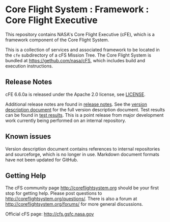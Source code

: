 # Core Flight System : Framework : Core Flight Executive

This repository contains NASA's Core Flight Executive (cFE), which is a framework component of the Core Flight System.

This is a collection of services and associated framework to be located in the `cfe` subdirectory of a cFS Mission Tree.  The Core Flight System is bundled at https://gethub.com/nasa/cFS, which includes build and execution instructions.

## Release Notes

cFE 6.6.0a is released under the Apache 2.0 license, see [LICENSE](LICENSE-18128-Apache-2_0.pdf).

Additional release notes are found in [release notes](docs/cFE_release_notes.md).  See the [version description document](docs/cFE_6_6_0_version_description.md) for the full version description document.  Test results can be found in [test results](test-and-ground/test-review-packages/Results).  This is a point release from major development work currently being performed on an internal repository.

## Known issues

Version description document contains references to internal repositories and sourceforge, which is no longer in use.  Markdown document formats have not been updated for GitHub.

## Getting Help

The cFS community page http://coreflightsystem.org should be your first stop for getting help. Please post questions to http://coreflightsystem.org/questions/. There is also a forum at http://coreflightsystem.org/forums/ for more general discussions.

Official cFS page: http://cfs.gsfc.nasa.gov
